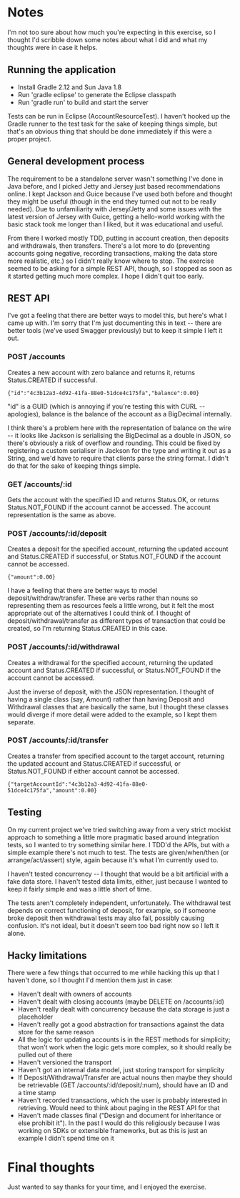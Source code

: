 # Notes #

I'm not too sure about how much you're expecting in this exercise, so I thought I'd scribble down some notes about what
I did and what my thoughts were in case it helps.

## Running the application ##

  * Install Gradle 2.12 and Sun Java 1.8
  * Run 'gradle eclipse' to generate the Eclipse classpath
  * Run 'gradle run' to build and start the server
  
Tests can be run in Eclipse (AccountResourceTest). I haven't hooked up the Gradle runner to the test task for the sake
of keeping things simple, but that's an obvious thing that should be done immediately if this were a proper project.

## General development process ##

The requirement to be a standalone server wasn't something I've done in Java before, and I picked Jetty and Jersey just
based recommendations online. I kept Jackson and Guice because I've used both before and thought they might be useful
(though in the end they turned out not to be really needed). Due to unfamiliarity with Jersey/Jetty and some issues with
the latest version of Jersey with Guice, getting a hello-world working with the basic stack took me longer than I liked,
but it was educational and useful.

From there I worked mostly TDD, putting in account creation, then deposits and withdrawals, then transfers. There's a
lot more to do (preventing accounts going negative, recording transactions, making the data store more realistic, etc.)
so I didn't really know where to stop. The exercise seemed to be asking for a simple REST API, though, so I stopped as
soon as it started getting much more complex. I hope I didn't quit too early.

## REST API ##

I've got a feeling that there are better ways to model this, but here's what I came up with. I'm sorry that I'm just
documenting this in text -- there are better tools (we've used Swagger previously) but to keep it simple I left it out.

### POST /accounts ###

Creates a new account with zero balance and returns it, returns Status.CREATED if successful.

```
{"id":"4c3b12a3-4d92-41fa-88e0-51dce4c175fa","balance":0.00}
```

"id" is a GUID (which is annoying if you're testing this with CURL -- apologies), balance is the balance of the account
as a BigDecimal internally. 

I think there's a problem here with the representation of balance on the wire -- it looks like Jackson is serialising
the BigDecimal as a double in JSON, so there's obviously a risk of overflow and rounding. This could be fixed by
registering a custom serialiser in Jackson for the type and writing it out as a String, and we'd have to require that
clients parse the string format. I didn't do that for the sake of keeping things simple.
    
### GET /accounts/:id ###

Gets the account with the specified ID and returns Status.OK, or returns Status.NOT_FOUND if the account cannot be
accessed. The account representation is the same as above.

### POST /accounts/:id/deposit ###

Creates a deposit for the specified account, returning the updated account and Status.CREATED if successful, or
Status.NOT_FOUND if the account cannot be accessed.

```
{"amount":0.00}
```

I have a feeling that there are better ways to model deposit/withdraw/transfer. These are verbs rather than nouns so
representing them as resources feels a little wrong, but it felt the most appropriate out of the alternatives I could
think of. I thought of deposit/withdrawal/transfer as different types of transaction that could be created, so I'm
returning Status.CREATED in this case.

### POST /accounts/:id/withdrawal ###

Creates a withdrawal for the specified account, returning the updated account and Status.CREATED if successful, or
Status.NOT_FOUND if the account cannot be accessed.

Just the inverse of deposit, with the JSON representation. I thought of having a single class (say, Amount) rather than
having Deposit and Withdrawal classes that are basically the same, but I thought these classes would diverge if more
detail were added to the example, so I kept them separate. 

### POST /accounts/:id/transfer ###

Creates a transfer from specified account to the target account, returning the updated account and Status.CREATED if
successful, or Status.NOT_FOUND if either account cannot be accessed.

```
{"targetAccountId":"4c3b12a3-4d92-41fa-88e0-51dce4c175fa","amount":0.00}
```

## Testing ##

On my current project we've tried switching away from a very strict mockist approach to something a little more
pragmatic based around integration tests, so I wanted to try something similar here. I TDD'd the APIs, but with a simple
example there's not much to test. The tests are given/when/then (or arrange/act/assert) style, again because it's what
I'm currently used to.

I haven't tested concurrency -- I thought that would be a bit artificial with a fake data store. I haven't tested data
limits, either, just because I wanted to keep it fairly simple and was a little short of time.

The tests aren't completely independent, unfortunately. The withdrawal test depends on correct functioning of deposit,
for example, so if someone broke deposit then withdrawal tests may also fail, possibly causing confusion. It's not
ideal, but it doesn't seem too bad right now so I left it alone.

## Hacky limitations ##

There were a few things that occurred to me while hacking this up that I haven't done, so I thought I'd mention them
just in case:

  * Haven't dealt with owners of accounts
  * Haven't dealt with closing accounts (maybe DELETE on /accounts/:id)
  * Haven't really dealt with concurrency because the data storage is just a placeholder
  * Haven't really got a good abstraction for transactions against the data store for the same reason
  * All the logic for updating accounts is in the REST methods for simplicity; that won't work when the logic gets more
    complex, so it should really be pulled out of there
  * Haven't versioned the transport
  * Haven't got an internal data model, just storing transport for simplicity
  * If Deposit/Withdrawal/Transfer are actual nouns then maybe they should be retrievable (GET
    /accounts/:id/deposit/:num), should have an ID and a time stamp
  * Haven't recorded transactions, which the user is probably interested in retrieving. Would need to think about paging
    in the REST API for that
  * Haven't made classes final ("Design and document for inheritance or else prohibit it"). In the past I would do this
    religiously because I was working on SDKs or extensible frameworks, but as this is just an example I didn't spend
    time on it

# Final thoughts #

Just wanted to say thanks for your time, and I enjoyed the exercise.
